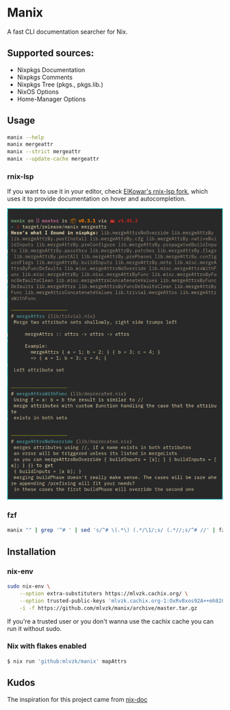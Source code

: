 # Manix

A fast CLI documentation searcher for Nix.

## Supported sources:

- Nixpkgs Documentation
- Nixpkgs Comments
- Nixpkgs Tree (pkgs., pkgs.lib.)
- NixOS Options
- Home-Manager Options

## Usage

```sh
manix --help
manix mergeattr
manix --strict mergeattr
manix --update-cache mergeattr
```

### rnix-lsp

If you want to use it in your editor, check [ElKowar's rnix-lsp fork](https://github.com/elkowar/rnix-lsp), which uses it to provide documentation on hover and autocompletion.

![manix](/manix.png)

### fzf

```sh
manix "" | grep '^# ' | sed 's/^# \(.*\) (.*/\1/;s/ (.*//;s/^# //' | fzf --preview="manix '{}'" | xargs manix
```

## Installation

### nix-env

```sh
sudo nix-env \
	--option extra-substituters https://mlvzk.cachix.org/ \
	--option trusted-public-keys 'mlvzk.cachix.org-1:OxRv8xos92A++mh82CsgVo8J6cHGSVCOBFx7a6nhbWo=' \
	-i -f https://github.com/mlvzk/manix/archive/master.tar.gz
```

If you're a trusted user or you don't wanna use the cachix cache you can run it without sudo.

### Nix with flakes enabled

``` sh
$ nix run 'github:mlvzk/manix' mapAttrs
```

## Kudos

The inspiration for this project came from [nix-doc](https://github.com/lf-/nix-doc)
